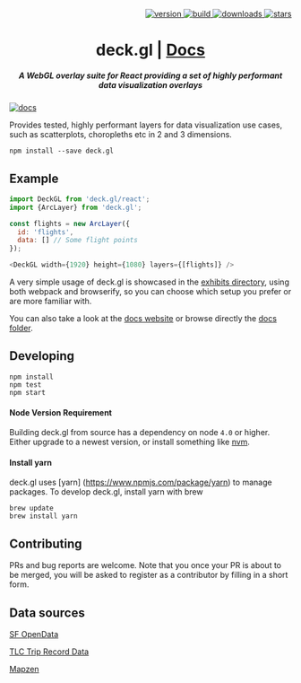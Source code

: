 <p align="right">
  <a href="https://npmjs.org/package/deck.gl">
    <img src="https://img.shields.io/npm/v/deck.gl.svg?style=flat-square" alt="version" />
  </a>
  <a href="https://travis-ci.org/uber/deck.gl">
    <img src="https://img.shields.io/travis/uber/deck.gl/master.svg?style=flat-square" alt="build" />
  </a>
  <a href="https://npmjs.org/package/deck.gl">
    <img src="https://img.shields.io/npm/dm/deck.gl.svg?style=flat-square" alt="downloads" />
  </a>
  <a href="http://starveller.sigsev.io/uber/deck.gl">
    <img src="http://starveller.sigsev.io/api/repos/uber/deck.gl/badge" alt="stars" />
  </a>
</p>

<h1 align="center">deck.gl | <a href="https://uber.github.io/deck.gl">Docs</a></h1>

<h5 align="center">A WebGL overlay suite for React providing a set of highly performant data visualization overlays</h5>

[![docs](http://i.imgur.com/mvfvgf0.jpg)](https://uber.github.io/deck.gl)

Provides tested, highly performant layers for data visualization
use cases, such as scatterplots, choropleths etc in 2 and 3 dimensions.

    npm install --save deck.gl

## Example

```javascript
import DeckGL from 'deck.gl/react';
import {ArcLayer} from 'deck.gl';

const flights = new ArcLayer({
  id: 'flights',
  data: [] // Some flight points
});

<DeckGL width={1920} height={1080} layers={[flights]} />
```

A very simple usage of deck.gl is showcased in the [exhibits directory](./exhibits),
using both webpack and browserify, so you can choose which setup you prefer or
are more familiar with.

You can also take a look at the [docs website](https://uber.github.io/deck.gl)
or browse directly the [docs folder](./docs).

## Developing

    npm install
    npm test
    npm start

#### Node Version Requirement

Building deck.gl from source has a dependency on node `4.0` or higher.
Either upgrade to a newest version, or install something like [nvm](https://github.com/creationix/nvm).

#### Install yarn
deck.gl uses [yarn] (https://www.npmjs.com/package/yarn) to manage packages.
To develop deck.gl, install yarn with brew
```
brew update
brew install yarn

```

## Contributing

PRs and bug reports are welcome. Note that you once your PR is
about to be merged, you will be asked to register as a contributor
by filling in a short form.

## Data sources

[SF OpenData](https://data.sfgov.org)

[TLC Trip Record Data](http://www.nyc.gov/html/tlc/html/about/trip_record_data.shtml)

[Mapzen](https://mapzen.com/)
